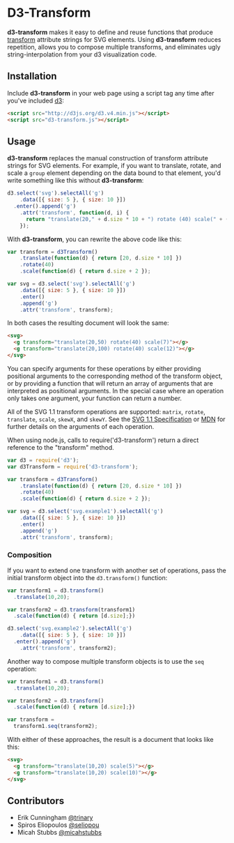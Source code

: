 # D3-Transform

**d3-transform** makes it easy to define and reuse functions that produce
[transform](https://developer.mozilla.org/en-US/docs/SVG/Attribute/transform) attribute strings for SVG elements. Using **d3-transform** reduces
repetition, allows you to compose multiple transforms, and eliminates ugly
string-interpolation from your d3 visualization code.

## Installation

Include **d3-transform** in your web page using a script tag any time after you've
included [d3](http://d3js.org):

```html
<script src="http://d3js.org/d3.v4.min.js"></script>
<script src="d3-transform.js"></script>
```

## Usage

**d3-transform** replaces the manual construction of transform attribute strings
for SVG elements. For example, if you want to translate, rotate, and scale a
`group` element depending on the data bound to that element, you'd write
something like this without **d3-transform**:

```javascript
d3.select('svg').selectAll('g')
    .data([{ size: 5 }, { size: 10 }])
  .enter().append('g')
    .attr('transform', function(d, i) {
      return "translate(20," + d.size * 10 + ") rotate (40) scale(" + ( d.size + 2 ) + ")");
    });
```

With **d3-transform**, you can rewrite the above code like this:

```javascript
var transform = d3Transform()
    .translate(function(d) { return [20, d.size * 10] })
    .rotate(40)
    .scale(function(d) { return d.size + 2 });

var svg = d3.select('svg').selectAll('g')
    .data([{ size: 5 }, { size: 10 }])
    .enter()
    .append('g')
    .attr('transform', transform);
```

In both cases the resulting document will look the same:

```html
<svg>
  <g transform="translate(20,50) rotate(40) scale(7)"></g>
  <g transform="translate(20,100) rotate(40) scale(12)"></g>
</svg>
```

You can specify arguments for these operations by either providing positional
arguments to the corresponding method of the transform object, or by providing
a function that will return an array of arguments that are interpreted as
positional arguments. In the special case where an operation only takes one
argument, your function can return a number.

All of the SVG 1.1 transform operations are supported: `matrix`, `rotate`,
`translate`, `scale`, `skewX`, and `skewY`. See the [SVG 1.1 Specification](http://www.w3.org/TR/2011/REC-SVG11-20110816/coords.html#TransformAttribute)
or [MDN](https://developer.mozilla.org/en-US/docs/SVG/Attribute/transform) for further details on the arguments of each operation.

When using node.js, calls to require('d3-transform') return a direct reference to the "transform" method.

```javascript
var d3 = require('d3');
var d3Transform = require('d3-transform');

var transform = d3Transform()
    .translate(function(d) { return [20, d.size * 10] })
    .rotate(40)
    .scale(function(d) { return d.size + 2 });

var svg = d3.select('svg.example1').selectAll('g')
    .data([{ size: 5 }, { size: 10 }])
    .enter()
    .append('g')
    .attr('transform', transform);
```


### Composition

If you want to extend one transform with another set of operations, pass the
initial transform object into the `d3.transform()` function:

```javascript
var transform1 = d3.transform()
  .translate(10,20);

var transform2 = d3.transform(transform1)
  .scale(function(d) { return [d.size];})

d3.select('svg.example2').selectAll('g')
    .data([{ size: 5 }, { size: 10 }])
  .enter().append('g')
    .attr('transform', transform2);
```

Another way to compose multiple transform objects is to use the `seq`
operation:

```javascript
var transform1 = d3.transform()
  .translate(10,20);

var transform2 = d3.transform()
  .scale(function(d) { return [d.size];})

var transform =
  transform1.seq(transform2);
```

With either of these approaches, the result is a document that looks like this:

```html
<svg>
  <g transform="translate(10,20) scale(5)"></g>
  <g transform="translate(10,20) scale(10)"></g>
</svg>
```

## Contributors

* Erik Cunningham [@trinary](https://twitter.com/trinary)
* Spiros Eliopoulos [@seliopou](https://twitter.com/seliopou)
* Micah Stubbs [@micahstubbs](https://twitter.com/micahstubbs)

